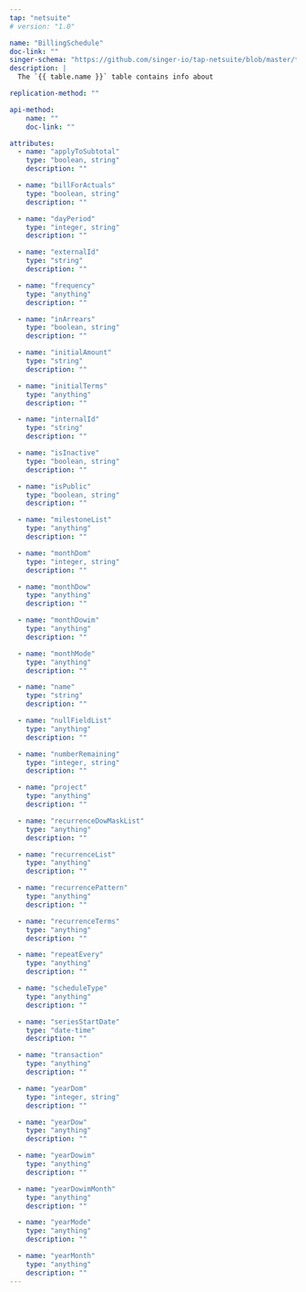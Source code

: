 ```yaml
---
tap: "netsuite"
# version: "1.0"

name: "BillingSchedule"
doc-link: ""
singer-schema: "https://github.com/singer-io/tap-netsuite/blob/master/tap_netsuite/schemas/BillingSchedule.json"
description: |
  The `{{ table.name }}` table contains info about 

replication-method: ""

api-method:
    name: ""
    doc-link: ""

attributes:
  - name: "applyToSubtotal"
    type: "boolean, string"
    description: ""

  - name: "billForActuals"
    type: "boolean, string"
    description: ""

  - name: "dayPeriod"
    type: "integer, string"
    description: ""

  - name: "externalId"
    type: "string"
    description: ""

  - name: "frequency"
    type: "anything"
    description: ""

  - name: "inArrears"
    type: "boolean, string"
    description: ""

  - name: "initialAmount"
    type: "string"
    description: ""

  - name: "initialTerms"
    type: "anything"
    description: ""

  - name: "internalId"
    type: "string"
    description: ""

  - name: "isInactive"
    type: "boolean, string"
    description: ""

  - name: "isPublic"
    type: "boolean, string"
    description: ""

  - name: "milestoneList"
    type: "anything"
    description: ""

  - name: "monthDom"
    type: "integer, string"
    description: ""

  - name: "monthDow"
    type: "anything"
    description: ""

  - name: "monthDowim"
    type: "anything"
    description: ""

  - name: "monthMode"
    type: "anything"
    description: ""

  - name: "name"
    type: "string"
    description: ""

  - name: "nullFieldList"
    type: "anything"
    description: ""

  - name: "numberRemaining"
    type: "integer, string"
    description: ""

  - name: "project"
    type: "anything"
    description: ""

  - name: "recurrenceDowMaskList"
    type: "anything"
    description: ""

  - name: "recurrenceList"
    type: "anything"
    description: ""

  - name: "recurrencePattern"
    type: "anything"
    description: ""

  - name: "recurrenceTerms"
    type: "anything"
    description: ""

  - name: "repeatEvery"
    type: "anything"
    description: ""

  - name: "scheduleType"
    type: "anything"
    description: ""

  - name: "seriesStartDate"
    type: "date-time"
    description: ""

  - name: "transaction"
    type: "anything"
    description: ""

  - name: "yearDom"
    type: "integer, string"
    description: ""

  - name: "yearDow"
    type: "anything"
    description: ""

  - name: "yearDowim"
    type: "anything"
    description: ""

  - name: "yearDowimMonth"
    type: "anything"
    description: ""

  - name: "yearMode"
    type: "anything"
    description: ""

  - name: "yearMonth"
    type: "anything"
    description: ""
---
```

